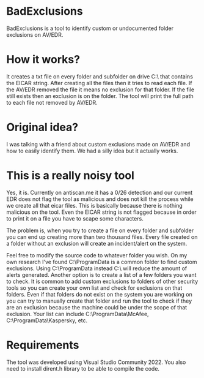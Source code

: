 # BadExclusions
BadExclusions is a tool to identify custom or undocumented folder exclusions on AV/EDR.

# How it works?
It creates a txt file on every folder and subfolder on drive C:\ that contains the EICAR string. After creating all the files then it tries to read each file. If the AV/EDR removed the file it means no exclusion for that folder. If the file still exists then an exclusion is on the folder. The tool will print the full path to each file not removed by AV/EDR.

# Original idea?
I was talking with a friend about custom exclusions made on AV/EDR and how to easily identify them. We had a silly idea but it actually works.

# This is a really noisy tool
Yes, it is. Currently on antiscan.me it has a 0/26 detection and our current EDR does not flag the tool as malicious and does not kill the process while we create all that eicar files. This is basically because there is nothing malicious on the tool. Even the EICAR string is not flagged because in order to print it on a file you have to scape some characters.

The problem is, when you try to create a file on every folder and subfolder you can end up creating more than two thousand files. Every file created on a folder without an exclusion will create an incident/alert on the system.

Feel free to modify the source code to whatever folder you wish. On my own research I've found C:\ProgramData is a common folder to find custom exclusions. Using C:\ProgramData instead C:\ will reduce the amount of alerts generated. Another option is to create a list of a few folders you want to check. It is common to add custom exclusions to folders of other security tools so you can create your own list and check for exclusions on that folders. Even if that folders do not exist on the system you are working on you can try to manually create that folder and run the tool to check if they are an exclusion because the machine could be under the scope of that exclusion. Your list can include C:\ProgramData\McAfee, C:\ProgramData\Kaspersky, etc.

# Requirements
The tool was developed using Visual Studio Community 2022. You also need to install dirent.h library to be able to compile the code.
